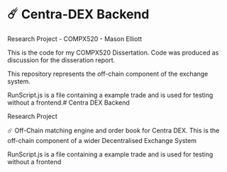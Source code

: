 # :comet: Centra-DEX Backend


Research Project - COMPX520 - Mason Elliott

This is the code for my COMPX520 Dissertation. Code was produced as discussion for the disseration report.

This repository represents the off-chain component of the exchange system. 

RunScript.js is a file containing a example trade and is used for testing without a frontend.# Centra DEX Backend

Research Project

:comet: Off-Chain matching engine and order book for Centra DEX. This is the off-chain component of a wider Decentralised Exchange System

RunScript.js is a file containing a example trade and is used for testing without a frontend
